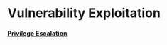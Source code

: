 # Vulnerability Exploitation

#### [Privilege Escalation](https://github.com/NetSecQuin/Quintessence/blob/main/Red%20Pages/Vulnerability%20Exploitation/Privilige%20Escalation.md)